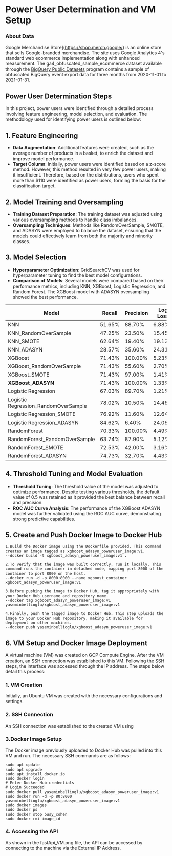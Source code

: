 



# Power User Determination and VM Setup

### About Data
Google Merchandise Store](https://shop.merch.google/) is an online store that sells Google-branded merchandise. The site uses Google Analytics 4's standard web ecommerce implementation along with enhanced measurement. The ga4_obfuscated_sample_ecommerce dataset available through the [BigQuery Public Datasets](https://console.cloud.google.com/bigquery) program contains a sample of obfuscated BigQuery event export data for three months from 2020-11-01 to 2021-01-31.

## Power User Determination Steps

In this project, power users were identified through a detailed process involving feature engineering, model selection, and evaluation. The methodology used for identifying power users is outlined below:

## 1. Feature Engineering
- **Data Augmentation**: Additional features were created, such as the average number of products in a basket, to enrich the dataset and improve model performance.
- **Target Column**: Initially, power users were identified based on a z-score method. However, this method resulted in very few power users, making it insufficient. Therefore, based on the distributions, users who spent more than $110 were identified as power users, forming the basis for the classification target.

## 2. Model Training and Oversampling
- **Training Dataset Preparation**: The training dataset was adjusted using various oversampling methods to handle class imbalances.
- **Oversampling Techniques**: Methods like RandomOverSample, SMOTE, and ADASYN were employed to balance the dataset, ensuring that the models could effectively learn from both the majority and minority classes.

## 3. Model Selection
- **Hyperparameter Optimization**: GridSearchCV was used for hyperparameter tuning to find the best model configurations.
- **Comparison of Models**: Several models were compared based on their performance metrics, including KNN, XGBoost, Logistic Regression, and Random Forest. The XGBoost model with ADASYN oversampling showed the best performance.


| Model                                       | Recall  | Precision | Log Loss |
|---------------------------------------------|---------|-----------|----------|
| KNN                                         | 51.65%  | 88.70%    | 6.88%    |
| KNN_RandomOverSample                        | 47.25%  | 23.50%    | 15.45%   |
| KNN_SMOTE                                   | 62.64%  | 19.40%    | 19.13%   |
| KNN_ADASYN                                  | 28.57%  | 35.60%    | 24.31%   |
| XGBoost                                     | 71.43%  | 100.00%   | 5.23%    |
| XGBoost_RandomOverSample                    | 71.43%  | 55.60%    | 2.70%    |
| XGBoost_SMOTE                               | 71.43%  | 97.00%    | 1.41%    |
| **XGBoost_ADASYN**                          | 71.43%  | 100.00%   | 1.33%    |
| Logistic Regression                         | 67.03%  | 89.70%    | 1.21%    |
| Logistic Regression_RandomOverSample        | 78.02%  | 10.50%    | 14.46%   |
| Logistic Regression_SMOTE                   | 76.92%  | 11.60%    | 12.64%   |
| Logistic Regression_ADASYN                  | 84.62%  | 6.40%     | 24.08%   |
| RandomForest                                | 70.33%  | 100.00%   | 4.49%    |
| RandomForest_RandomOverSample               | 63.74%  | 87.90%    | 5.12%    |
| RandomForest_SMOTE                          | 72.53%  | 42.00%    | 3.16%    |
| RandomForest_ADASYN                         | 74.73%  | 32.70%    | 4.43%    |


## 4. Threshold Tuning and Model Evaluation
- **Threshold Tuning**: The threshold value of the model was adjusted to optimize performance. Despite testing various thresholds, the default value of 0.5 was retained as it provided the best balance between recall and precision.
- **ROC AUC Curve Analysis**: The performance of the XGBoost ADASYN model was further validated using the ROC AUC curve, demonstrating strong predictive capabilities.

## 5. Create and Push Docker Image to Docker Hub
    
    1.Build the Docker image using the Dockerfile provided. This command creates an image tagged as xgboost_adasyn_poweruser_image:v1.
    --docker build -t xgboost_adasyn_poweruser_image:v1 .
    
    2.To verify that the image was built correctly, run it locally. This command runs the container in detached mode, mapping port 8000 of the container to port 8000 on the host.
    --docker run -d -p 8000:8000 --name xgboost_container xgboost_adasyn_poweruser_image:v1
    
    3.Before pushing the image to Docker Hub, tag it appropriately with your Docker Hub username and repository name.
    --docker tag xgboost_adasyn_poweruser_image:v1 yaseminbellioglu/xgboost_adasyn_poweruser_image:v1
    
    4.Finally, push the tagged image to Docker Hub. This step uploads the image to your Docker Hub repository, making it available for deployment on other machines.
    --docker push yaseminbellioglu/xgboost_adasyn_poweruser_image:v1


## 6. VM Setup and Docker Image Deployment

A virtual machine (VM) was created on GCP Compute Engine. After the VM creation, an SSH connection was established to this VM. Following the SSH steps, the interface was accessed through the IP address. The steps below detail this process:

### 1. VM Creation
Initially, an Ubuntu VM was created with the necessary configurations and settings.

### 2. SSH Connection
An SSH connection was established to the created VM using 

### 3.Docker Image Setup
The Docker image previously uploaded to Docker Hub was pulled into this VM and run. The necessary SSH commands are as follows:

    sudo apt update
    sudo apt upgrade
    sudo apt install docker.io
    sudo docker login
    # Enter Docker Hub credentials
    # Login Succeeded
    sudo docker pull yaseminbellioglu/xgboost_adasyn_poweruser_image:v1
    sudo docker run -d -p 80:8000 yaseminbellioglu/xgboost_adasyn_poweruser_image:v1
    sudo docker images
    sudo docker ps
    sudo docker stop busy_cohen
    sudo docker rmi image_id


### 4. Accessing the API
As shown in the fastApi_VM.png file, the API can be accessed by connecting to the machine via the External IP Address.







